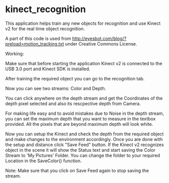 # kinect_recognition
This application helps train any new objects for recognition and use Kinect v2 for the real time object recognition.

A part of this code is used from http://eyesbot.com/blog/?preload=motion_tracking.txt under Creative Commons License. 

Working:

Make sure that before starting the application Kinect v2 is connected to the USB 3.0 port and Kinect SDK is installed.

After training the required object you can go to the recognition tab.

Now you can see two streams: Color and Depth.

You can click anywhere on the depth stream and get the Coordinates of the depth pixel selected and also its rescpective depth from Camera. 

For making life easy and to avoid mistakes due to Noise in the depth stream, you can set the maximum depth that you want to measure in the textbox provided. All the pixels that are beyond maximum depth will look white.

Now you can setup the Kinect and check the depth from the required object and make changes to the environment accordingly. Once you are done with the setup and distance click "Save Feed" button. If the Kinect v2 recognizes object in the scene it will show the Status text and start saving the Color Stream to 'My Pictures' Folder. You can change the folder to your required Location in the SaveColor() function.

Note: Make sure that you click on Save Feed again to stop saving the stream.
